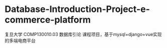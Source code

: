 # Database-Introduction-Project-e-commerce-platform
复旦大学 COMP130010.03 数据库引论 课程项目，基于mysql+django+vue实现的多端电商平台
